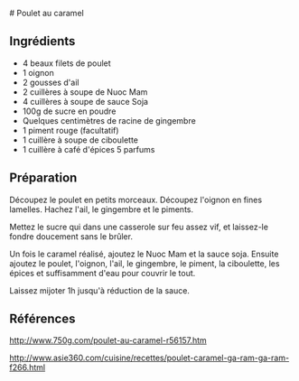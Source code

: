 # Poulet au caramel


## Ingrédients

- 4 beaux filets de poulet
- 1 oignon
- 2 gousses d'ail
- 2 cuillères à soupe de Nuoc Mam
- 4 cuillères à soupe de sauce Soja
- 100g de sucre en poudre
- Quelques centimètres de racine de gingembre
- 1 piment rouge (facultatif)
- 1 cuillère à soupe de ciboulette
- 1 cuillère à café d'épices 5 parfums


## Préparation

Découpez le poulet en petits morceaux.
Découpez l'oignon en fines lamelles.
Hachez l'ail, le gingembre et le piments.

Mettez le sucre qui dans une casserole sur feu assez vif, et laissez-le fondre doucement sans le brûler.

Un fois le caramel réalisé, ajoutez le Nuoc Mam et la sauce soja.
Ensuite ajoutez le poulet, l'oignon, l'ail, le gingembre, le piment, la ciboulette, les épices et suffisamment d'eau pour couvrir le tout.

Laissez mijoter 1h jusqu'à réduction de la sauce.


## Références

http://www.750g.com/poulet-au-caramel-r56157.htm

http://www.asie360.com/cuisine/recettes/poulet-caramel-ga-ram-ga-ram-f266.html